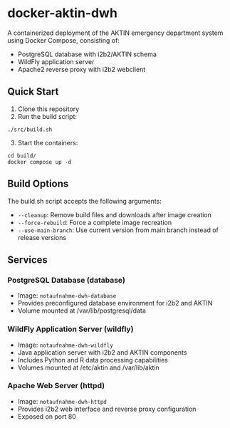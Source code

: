 # docker-aktin-dwh

A containerized deployment of the AKTIN emergency department system using Docker Compose, consisting of:
* PostgreSQL database with i2b2/AKTIN schema
* WildFly application server
* Apache2 reverse proxy with i2b2 webclient

## Quick Start

1. Clone this repository 
2. Run the build script:
```
./src/build.sh
```
3. Start the containers:
```
cd build/
docker compose up -d
```

## Build Options
The build.sh script accepts the following arguments:

* `--cleanup`: Remove build files and downloads after image creation
* `--force-rebuild`: Force a complete image recreation
* `--use-main-branch`: Use current version from main branch instead of release versions

## Services

### PostgreSQL Database (database)

* Image: `notaufnahme-dwh-database`
* Provides preconfigured database environment for i2b2 and AKTIN
* Volume mounted at /var/lib/postgresql/data

### WildFly Application Server (wildfly)

* Image: `notaufnahme-dwh-wildfly`
* Java application server with i2b2 and AKTIN components
* Includes Python and R data processing capabilities
* Volumes mounted at /etc/aktin and /var/lib/aktin

### Apache Web Server (httpd)

* Image: `notaufnahme-dwh-httpd`
* Provides i2b2 web interface and reverse proxy configuration
* Exposed on port 80
